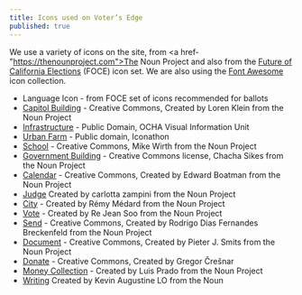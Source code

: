```yaml
---
title: Icons used on Voter’s Edge
published: true
---
```

We use a variety of icons on the site, from <a href-"https://thenounproject.com">The Noun Project</a> and also from the <a href="http://futureofcaelections.org/">Future of California Elections</a> (FOCE) icon set. We are also using the <a href="https://fortawesome.github.io/Font-Awesome/">Font Awesome</a> icon collection.

* Language Icon - from FOCE set of icons recommended for ballots
* <a href="https://thenounproject.com/search/?q=capitol&i=160031">Capitol Building</a> - Creative Commons, Created by Loren Klein from the Noun Project
* <a href="https://thenounproject.com/search/?q=infrastructure&i=4400">Infrastructure</a> - Public Domain, OCHA Visual Information Unit
* <a href="https://thenounproject.com/search/?q=urban+farm&i=747">Urban Farm</a> - Public domain, Iconathon
* <a href="https://thenounproject.com/search/?q=school&i=23694">School</a> - Creative Commons, Mike Wirth from the Noun Project
* <a href="https://thenounproject.com/term/government-buildilng/350389/">Government Building</a> - Creative Commons license, Chacha Sikes from the Noun Project
* <a href="https://thenounproject.com/search/?q=calendar&i=404">Calendar</a> - Creative Commons, Created by Edward Boatman
from the Noun Project
* <a href="https://thenounproject.com/search/?q=judge&i=63222">Judge</a> Created by carlotta zampini from the Noun Project
* <a href="https://thenounproject.com/search/?q=city&i=10487">City</a> - Created by Rémy Médard from the Noun Project
* <a href="https://thenounproject.com/search/?q=ballot&i=84860">Vote</a> - Created by Re Jean Soo from the Noun Project
* <a href="https://thenounproject.com/term/send/161405/">Send</a> - Creative Commons, Created by Rodrigo Dias Fernandes Breckenfeld from the Noun Project
* <a href="https://thenounproject.com/term/document/16385/">Document</a> - Creative Commons, Created by Pieter J. Smits from the Noun Project
* <a href="https://thenounproject.com/search/?q=donation+&i=174541">Donate</a> - Creative Commons, Created by Gregor Črešnar
* <a href="https://thenounproject.com/search/?q=Contribution&i=32571">Money Collection</a> - Created by Luis Prado from the Noun Project
* <a href="https://thenounproject.com/kevinlao.lo/collection/writing/?oq=write-in&cidx=1&i=108223">Writing</a> Created by Kevin Augustine LO from the Noun 
